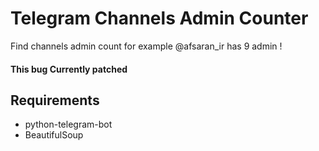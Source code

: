 # Telegram Channels Admin Counter
Find channels admin count
for example @afsaran_ir has 9 admin !

#### This bug Currently patched

## Requirements
- python-telegram-bot
- BeautifulSoup
